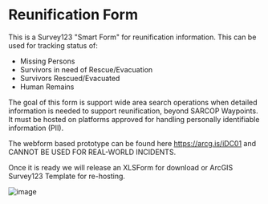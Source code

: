 # Reunification Form
This is a Survey123 "Smart Form" for reunification information. This can be used for tracking status of: 
- Missing Persons
- Survivors in need of Rescue/Evacuation
- Survivors Rescued/Evacuated
- Human Remains

The goal of this form is support wide area search operations when detailed information is needed to support reunification, beyond SARCOP Waypoints. It must be hosted on platforms approved for handling personally identifiable information (PII).

The webform based prototype can be found here https://arcg.is/iDC01 and CANNOT BE USED FOR REAL-WORLD INCIDENTS.

Once it is ready we will release an XLSForm for download or ArcGIS Survey123 Template for re-hosting. 

![image](https://github.com/pjdohertygis/ReunificationForm/assets/4256979/d0188e96-203b-44d1-849c-5997b6b4275b)

